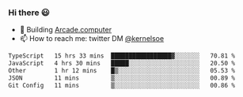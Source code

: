 ### Hi there 😃

- 🔨 Building [Arcade.computer](https://arcade.computer)
- 📫 How to reach me: twitter DM [@kernelsoe](https://twitter.com/kernelsoe)

<!--START_SECTION:waka-->

```txt
TypeScript   15 hrs 33 mins  █████████████████▓░░░░░░░   70.81 %
JavaScript   4 hrs 30 mins   █████░░░░░░░░░░░░░░░░░░░░   20.50 %
Other        1 hr 12 mins    █▒░░░░░░░░░░░░░░░░░░░░░░░   05.53 %
JSON         11 mins         ▒░░░░░░░░░░░░░░░░░░░░░░░░   00.89 %
Git Config   11 mins         ▒░░░░░░░░░░░░░░░░░░░░░░░░   00.86 %
```

<!--END_SECTION:waka-->
